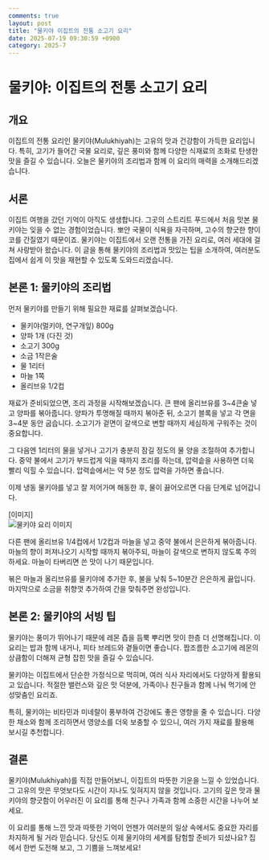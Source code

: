 ```yaml
---
comments: true
layout: post
title: "물키야 이집트의 전통 소고기 요리"
date: 2025-07-19 09:30:59 +0900
category: 2025-7
---
```


# 물키야: 이집트의 전통 소고기 요리

## 개요
이집트의 전통 요리인 물키야(Mulukhiyah)는 고유의 맛과 건강함이 가득한 요리입니다. 특히, 고기가 들어간 국물 요리로, 깊은 풍미와 함께 다양한 식재료의 조화로 탄생한 맛을 즐길 수 있습니다. 오늘은 물키야의 조리법과 함께 이 요리의 매력을 소개해드리겠습니다.

## 서론
이집트 여행을 갔던 기억이 아직도 생생합니다. 그곳의 스트리트 푸드에서 처음 맛본 물키야는 잊을 수 없는 경험이었습니다. 뽀얀 국물이 식욕을 자극하며, 고수의 향긋한 향이 코를 간질였기 때문이죠. 물키야는 이집트에서 오랜 전통을 가진 요리로, 여러 세대에 걸쳐 사랑받아 왔습니다. 이 글을 통해 물키야의 조리법과 맛있는 팁을 소개하여, 여러분도 집에서 쉽게 이 맛을 재현할 수 있도록 도와드리겠습니다.

## 본론 1: 물키야의 조리법

먼저 물키야를 만들기 위해 필요한 재료를 살펴보겠습니다. 

- 물키야(멀키야, 연구개잎) 800g
- 양파 1개 (다진 것)
- 소고기 300g
- 소금 1작은술
- 물 1리터
- 마늘 1쪽
- 올리브유 1/2컵

재료가 준비되었으면, 조리 과정을 시작해보겠습니다. 큰 팬에 올리브유를 3~4큰술 넣고 양파를 볶아줍니다. 양파가 투명해질 때까지 볶아준 뒤, 소고기 블록을 넣고 각 면을 3~4분 동안 굽습니다. 소고기가 겉면이 갈색으로 변할 때까지 세심하게 구워주는 것이 중요합니다.

그 다음엔 1리터의 물을 넣거나 고기가 충분히 잠길 정도의 물 양을 조절하여 추가합니다. 중약 불에서 고기가 부드럽게 익을 때까지 조리를 하는데, 압력솥을 사용하면 더욱 빨리 익힐 수 있습니다. 압력솥에서는 약 5분 정도 압력을 가하면 좋습니다.

이제 냉동 물키야를 넣고 잘 저어가며 해동한 후, 물이 끓어오르면 다음 단계로 넘어갑니다. 

[이미지]  
![물키야 요리 이미지](https://www.themealdb.com/images/media/meals/x372ug1598733932.jpg)

다른 팬에 올리브유 1/4컵에서 1/2컵과 마늘을 넣고 중약 불에서 은은하게 볶아줍니다. 마늘의 향이 퍼져나오기 시작할 때까지 볶아주되, 마늘이 갈색으로 변하지 않도록 주의하세요. 마늘이 타버리면 쓴 맛이 나기 때문입니다. 

볶은 마늘과 올리브유를 물키야에 추가한 후, 불을 낮춰 5~10분간 은은하게 끓입니다. 마지막으로 소금을 취향껏 추가하여 간을 맞춰주면 완성입니다. 

## 본론 2: 물키야의 서빙 팁

물키야는 풍미가 뛰어나기 때문에 레몬 즙을 듬뿍 뿌리면 맛이 한층 더 선명해집니다. 이 요리는 밥과 함께 내거나, 피타 브레드와 곁들이면 좋습니다. 짭조름한 소고기에 레몬의 상큼함이 더해져 균형 잡힌 맛을 즐길 수 있습니다.

물키야는 이집트에서 단순한 가정식으로 먹히며, 여러 식사 자리에서도 다양하게 활용되고 있습니다. 적절한 밸런스와 깊은 맛 덕분에, 가족이나 친구들과 함께 나눠 먹기에 안성맞춤인 요리죠.

특히, 물키야는 비타민과 미네랄이 풍부하여 건강에도 좋은 영향을 줄 수 있습니다. 다양한 채소와 함께 조리하면서 영양소를 더욱 보충할 수 있으니, 여러 가지 재료를 활용해 보시길 추천합니다.

## 결론
물키야(Mulukhiyah)를 직접 만들어보니, 이집트의 따뜻한 기운을 느낄 수 있었습니다. 그 고유의 맛은 무엇보다도 시간이 지나도 잊혀지지 않을 것입니다. 고기의 깊은 맛과 물키야의 향긋함이 어우러진 이 요리를 통해 친구나 가족과 함께 소중한 시간을 나누어 보세요.

이 요리를 통해 느낀 맛과 따뜻한 기억이 언젠가 여러분의 일상 속에서도 중요한 자리를 차지하게 될 거라 믿습니다. 당신도 이제 물키야의 세계를 탐험할 준비가 되셨나요? 집에서 한번 도전해 보고, 그 기쁨을 느껴보세요!